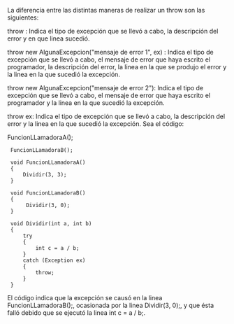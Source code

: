 La diferencia entre las distintas maneras de realizar un throw son las siguientes:

throw : Indica el tipo de excepción que se llevó a cabo, la descripción del error y en que linea sucedió.
   
throw new AlgunaExcepcion("mensaje de error 1", ex) : Indica el tipo de excepción que se llevó a cabo, el mensaje de error que haya escrito el programador, la descripción del error, la linea en la que se produjo el error y la linea en la que sucedió la excepción.

throw new AlgunaExcepcion("mensaje de error 2"): Indica el tipo de excepción que se llevó a cabo, el mensaje de error que haya escrito el programador y la linea en la que sucedió la excepción.

throw ex: Indica el tipo de excepción que se llevó a cabo, la descripción del error y la linea en la que sucedió la excepción.
Sea el código:

 FuncionLLamadoraA();

     FuncionLLamadoraB();

     void FuncionLLamadoraA()
     {
         Dividir(3, 3);
     }

     void FuncionLLamadoraB()
     {
          Dividir(3, 0);
     }

     void Dividir(int a, int b)
     {
         try
         {
             int c = a / b;
         }
         catch (Exception ex)
         {
             throw;
         }
     }
El código indica que la excepción se causó en la linea FuncionLLamadoraB();, ocasionada por la linea Dividir(3, 0);, y que ésta falló debido que se ejecutó la linea int c = a / b;.